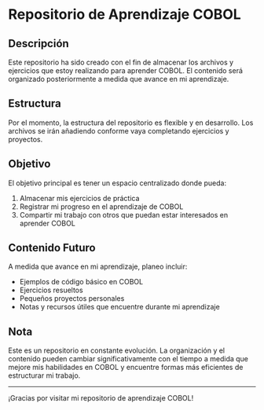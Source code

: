 # Repositorio de Aprendizaje COBOL

## Descripción

Este repositorio ha sido creado con el fin de almacenar los archivos y ejercicios que estoy realizando para aprender COBOL. El contenido será organizado posteriormente a medida que avance en mi aprendizaje.

## Estructura

Por el momento, la estructura del repositorio es flexible y en desarrollo. Los archivos se irán añadiendo conforme vaya completando ejercicios y proyectos.

## Objetivo

El objetivo principal es tener un espacio centralizado donde pueda:

1. Almacenar mis ejercicios de práctica
2. Registrar mi progreso en el aprendizaje de COBOL
3. Compartir mi trabajo con otros que puedan estar interesados en aprender COBOL

## Contenido Futuro

A medida que avance en mi aprendizaje, planeo incluir:

- Ejemplos de código básico en COBOL
- Ejercicios resueltos
- Pequeños proyectos personales
- Notas y recursos útiles que encuentre durante mi aprendizaje

## Nota

Este es un repositorio en constante evolución. La organización y el contenido pueden cambiar significativamente con el tiempo a medida que mejore mis habilidades en COBOL y encuentre formas más eficientes de estructurar mi trabajo.

---

¡Gracias por visitar mi repositorio de aprendizaje COBOL!
